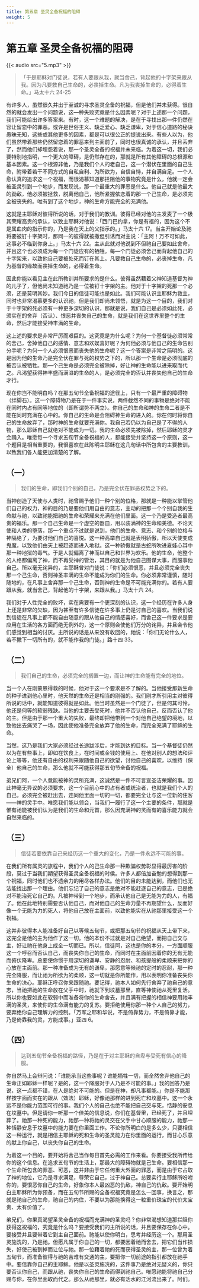 ```yaml
---
title: 第五章 圣灵全备祝福的阻碍
weight: 5
---
```


# 第五章 圣灵全备祝福的阻碍
{{< audio src="5.mp3" >}}

> 「于是耶稣对门徒说，若有人要跟从我，就当舍己，背起他的十字架来跟从我。因为凡要救自己生命的，必丧掉生命。凡为我丧掉生命的，必得着生命。」马太十六 24-25

有许多人，虽然很久并出于至诚的寻求圣灵全备的祝福，但是他们并未获得。很自然的就会发出一个问题说，这—种失败究竟是什么因素呢？对于上述那一个问题，我们可能给出许多答案来。有时，这一个难题的解决，是在于寻找出那—件仍然在容让留恋中的罪恶。或许是世俗主义、缺乏爱心、缺乏谦卑，对于信心道路的秘诀愚昧无知，这些或其他更多的因素，都是可以很公正的提说出来。有些人以为，他们虽然带着那些仍然留恋着的罪恶来到主面前了，同时也很真诚的承认，并且丢弃了，然而他们却埋怨着说，那一个圣灵全备的祝福并未来临。为着这一切，我们必要特别地指明，一个更大的障碍，是仍然存在的，那就是所有其他障碍的总根源和基本因素。这一个根源非他，乃是我们个人的老自己，这一个潜伏在里面的自己生命，附带着若干不同方式的自私自利、为所欲为，自信自恃，并自满自足。一个人愈认真的追求这一个祝福，而很渴慕知道那拦阻他的事物究竟是什么，他就一定会被圣灵引到一个地步，而发现说，那—个最重大的罪恶是什么。他自己就是他最大的劲敌，他必须被拯救，脱离他自己，他所紧握依恋着的那一个己生命，是必须完全被丧失的。唯有到了这个地步，神的生命方能完全的充满他。

这就是主耶稣对彼得所说的话，对于我们的教训。彼得已经对他的主发麦了一个极其荣耀高贵的承认，以致主耶稣对他说：「西门巴约拿，你是有福的，因为这个不是属血肉的指示你的，乃是我在天上的父指示的。」马太十六 17。当主开始论及祂将要被钉十字架时，那同一的彼得就被撒但引诱而对主说：「主阿！万不可如此，这事必不临到你身上。」马太十六 22。主从此就对他说到不但祂自己要如此舍命，并且这个也必须成为每一个门徒应有的牺牲。每—个门徒必须舍己而背起他自己的十字架来，以致他自己要被处死而钉在其上。凡要救自己生命的，必丧掉生命，凡为基督的缘故而丧掉生命的，必得着生命。

因此你能以看见主在此所教训并所要求的是什么。彼得虽然藉着父神知道基督为神的儿子了，但他尚未知道祂乃是一位被钉十字架的主。他对于十字架的死那一个必须，还是莫明其妙。我们今日的信徒可能也是如此。我们可能认识主耶稣为救主，同时也非常渴慕更多的认识祂，但是我们却尚未领悟，就是为这一个目的，我们对于十字架的死必须有一种更多深切的认识，那就是说，我们自己是必须如此死，必须实在的舍弃（否认）、恨恶并丧失自己的生命，就是我们在这世界里整个的生命，然后才能接受神丰满的生命。

这上述的要求是非常严厉而艰巨的。这究竟是为什么呢？为何一个基督徒必须常常的舍己，舍掉他自己的感情、意志和欢娱喜好呢？为何他必须与他自己的生命告别分手呢？为何一个人必须恨恶而丧失他的生命呢？这一个答案是非常之简明的。这是因为他的生命乃是完全伏在罪与死的权势之下的，所以那一个生命是必须彻底的被否认被牺牲。那—个己生命是必须完全被除掉，好让神的生命能以进来取而代之。凡渴望获得神丰盛而满溢的生命的人，是必须完全的否认并丧失他自己的生命才行。

现在你岂不能明白吗？在那五旬节全备祝福的途径上，只有一个最严重的障碍物（绊脚石）。这一个障碍物乃是在于一件事实说，两件截然不同的事物是绝对不能在同时内占有同等地位的（即所谓势不两立）。你自己的生命和神的生命二者是不能在同时充满在心中的。你自己的生命是会阻碍神生命的进入的。你在何时将你自己的生命放弃了，那时神的生命就要充满你。我自己若仍以为自己是了不得的人物，那么耶稣自己就绝对不能成为一切。我的生命必须先被除掉，然后耶稣的灵才会踊入。唯愿每一个寻求五旬节全备祝福的人，都能接受并坚持这一个原则，这一个题目是相当重要的，我很喜欢在此陈明主耶稣在这几句话中所包含的主要教训，以致我们各人能更加清楚的了解。

## （一）

> 我们的生命，即我们个别的自己，乃是完全伏在罪恶权势之下的。

当神创造了天使与人类时，祂曾赐予他们一种个别的位格，那就是一种能以掌管他们自己的权力，神的目的乃是要他们用自由的意志，主动的把那一个个别自我的生命献与祂，以致祂能把祂的生命和荣耀来充满在他们里面。这一个乃是受造者最高贵的福乐。那一个自己生命是一个虚空的器皿，用以装满神的生命和美德。不论天使和人类的堕落，那一个重点不过就是说到，他们的生命、意志、和个别的位格与神隔绝了，为要讨他们自己的喜悦。这一种高举自己就是表明骄傲，所以天使变成鬼魔，以致他们由天上被赶逐而进入地狱。这一种骄傲就是古蛇所吹进夏娃心耳中那一种地狱的毒气。于是人就偏离了神而以自己和世界为欢乐。他的生命，他整个的人格都偏离了神，而不再受神的管治，其目的就是为他自己图谋大事，而服事他自己。所以毫无诧异的，主耶稣曾对门徒说：「你们必须恨恶，并且必须完全丧失那一个己生命，否则神圣丰满的生命不能成为你们的生命。你必须非常谨慎，随时随地的，在凡事上舍弃那一个己生命，否则神的生命是不可能充满你的。若有人要跟从我，就当舍己，背起他的十字架，来跟从我。」马太十六 24。

我们对于人性完全的败坏，实在需要有一个更深刻的认识，这一个经历在许多人身上还是非常的欠缺，因为甚至有许多信徒在许多事上仍是讨自己的喜欢。当我们说到信徒在凡事上都不能自由随意的跟从他自己的情感喜好，而舍己这一件要求是要应用在生活的各方面而绝无例外的，这一个原则会使他们万分的诧异，并且会令他们感觉到相当的讨厌。主所说的话是从来没有收回的，祂说：「你们无论什么人，若不撇下一切所有的，就不能作我的门徒。」路十四 33。

## （二）

> 我们自己的生命，必须完全的搁置一边，而让神的生命能有完全的地位。

当一个人在刚蒙恩得救的时候，他对于这一个要求是不了解的。当他接受那新生命的种子进到他心里时，他天然的生命还是相当的刚强的。我们刚才所引用主对彼得所说的话中，就能知道彼得就是如此。他当时虽然是一个门徒了，但是何其可怜，他还是何等的软弱残缺。当他的主要去受死时，他并不否认他自己，反而否认了他的主。但是由于那一个重大的失败，最终却把他带到一个对他自己绝望的境地，以致他出去痛哭了一场，因此使他准备完全放弃了他的生命，而完全充满了耶稣的生命。

当然，这乃是我们大家必须经过长途跋涉后，才能到达的目标。当一个基督徒仍然以为在有些事上，即如在饮食上，在时间或金钱的使用上、在他对别人的想法和评论上等等，他还有自由的权利来跟随他自己的欲望，讨他自己的喜欢，以维持（保全）他自己的生命，那么他就不可能获得那五旬节全备的祝福。

弟兄们阿，一个人竟能被神的灵所充满，这诚然是一件不可言宣圣洁荣耀的事。因此神毫无异议的必须要求，这一个目前心中的占有者或统治者，也就是我们个人的自己，必须完全被赶出去，连同他里面一切的一切，都要完全让与这一位新的住客——神的灵手中。唯愿我们能以领会，当我们一履行了这一个主要的条件，那就是惟有祂能被我们认为是我们的生命和元首，那么因充满神的灵而有的喜乐能力就会自然来临的。

## （三）

> 信徒若要依靠自己来经历这一个重大的变化，乃是一件永远不可能的事。

在我们所有属灵的旅程中，我们个人的己生命那一种欺骗权势彰显得最厉害的阶段，莫过于当我们期望获得圣灵全备祝福的时侯。许多人都倍加奋勉的想得到那一个祝福，同时他们也不遗余力的用尽各样办法。他们的目的未能达到，而他们也无法能找出那一个理由。他们忘记了自己的意志是绝对不能赶逐自己的意志，已是绝对不能治死它自己的。凡被神带到一个地步，而承认他自己是无能为力的人，有福了。他在此地特别需要否认他自己，而对他自己的生命力量不再期望什么，反而好像一个无能为力的死人，将他自己放在主面前，以致他能实在从祂那里接受这一个祝福。

这并非彼得本人能准备好自己以等候五旬节，或把那五旬节的祝福从天上带下来，这完全是他的主为他作了这一切。他的本份不过就是对自己绝望，而把自己交与主，好让祂在他身上成全一切而已。所以，信徒阿，这也是你的本分，一方面顺服这一个呼召而否认自己，而丧失你自己的生命，而同时在主面前因着你的无有无能而俯伏降卑。总要使你惯于用深切的谦卑、安静的忍耐、和孩提般的柔顺来把你的心放在主面前。那一种准备成为无有的谦卑，那愿意等候祂的定时的忍耐，那一种完全降服，而让祂为所欲为的柔顺，这一切就是你所能作，用以表明你准备丧失你生命的决心。耶稣正呼召你来跟随祂。要记得，祂本人如何先行舍弃了祂自己的意志，当祂把祂的生命放在父手中时，祂就下到坟墓那里，直等神使祂从死里复活。所以你也要如此在软弱中而准备将你的生命舍去，并且满有把握的相信神要用祂丰满的圣灵，来使你的生命满有能力的复苏。要拒绝使用你那一种个人自己的努力，要弃绝你自己理解力的控制。「万军之耶和华说，不是倚靠势力，不是倚靠才能，乃是倚靠我的灵，方能成事。」亚四 6。

## （四）

> 达到五旬节全备祝福的路径，乃是在于对主耶稣的自卑与受死有信心的降服。

你自然马上会辩问说：「谁能承当这些事呢？谁能牺牲一切，而全然舍弃他自己的生命正如耶稣一样呢？是的，这一个降服对于人乃是不可能的事。」我的回答乃是说，这一点都不错，在人是绝对不可能的。但是在神，却凡事都能。」你是不能那样按字面而实在的跟从（效法）耶稣，好像祂那样的进到死亡和坟墓中。这一个永远不是你能力范围可行的事。我们个人的自己也绝不能把自己交与死，恬静的安息在坟墓中。但是请你一听那一个佳美的信息说，你们在基督里，已经死了，并且埋葬了。祂那一种死的能力，祂那一种将祂的灵交在父手中甘心顺服的能力，祂那一种恬静安息于坟墓中的能力要在你里面工作。不论你所明白的是多么少，只要相信这一种运行，就是相信主耶稣的死和生命的圣灵能力在你里面的运行，而甘心乐意的献上你自己，以丧失你自己的生命。

为着这一个目的，要开始将舍己当作每日首先必需的工作来看。你要接受我所传给你的这个信息。在追求五旬节的生活上，那最大的障碍物就是己生命。要相信那一个生命所包含的罪恶、可恶，这并非由于它任何重大外面的罪恶，而是由于它占取了神的地位，它乃是寻求满足，尊荣它自己，过于神自己。总要实行主耶稣所吩咐你的，要恨恶你自己的生命，好象你本人最凶恶的仇敌，神自己的仇敌。要开始明白主耶稣所为你预备，而在五旬节所赐的全备祝福究竟是怎么一回事，换言之，那就是祂自己的生命，祂自己的内住，不要以为那能换得这一粒重价珠宝的代价太宝贵、太有价值了。

弟兄们，你果真渴望圣灵全备的祝福而充满神的圣灵吗？你非常渴想知道那拦阻你获得这祝福的，究竟是什么吗？要接受我们的主所说的话，并且要保存在你心中。要接受并且要带着它到主自己面前。祂能以使你明白，思考并经历这—个。那用圣灵施洗的，乃是祂。但愿凡属于你自己的一切，都要因着祂而舍去，把它们当作损失，好使己被割掉而让位与祂。那一位藉着祂的死而获得圣灵的主，那一位曾为着五旬节，而准备彼得与祂的苦难有交通的主，要把你一切前途的指引都放在祂手中。要信靠你自己的主耶稣。他是以圣灵施洗的，这件事乃是绝对无疑义的，你只要否认你自己，而跟从祂，丧失你自己的生命而得到祂自己。唯愿祂能将祂自己分赐与你，在你里面取而代之。那么从祂那里，就必有活水的江河流出来了。阿们。
